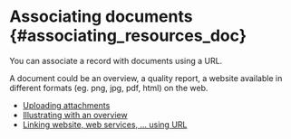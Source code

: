 # Associating documents {#associating_resources_doc}

You can associate a record with documents using a URL.

A document could be an overview, a quality report, a website available in different formats (eg. png, jpg, pdf, html) on the web.

-   [Uploading attachments](using-filestore.md)
-   [Illustrating with an overview](linking-thumbnail.md)
-   [Linking website, web services, \... using URL](linking-online-resources.md)
